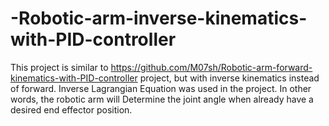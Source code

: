 # -Robotic-arm-inverse-kinematics-with-PID-controller
This project is similar to https://github.com/M07sh/Robotic-arm-forward-kinematics-with-PID-controller project, but with inverse kinematics instead of forward. Inverse Lagrangian Equation was used in the project. In other words, the robotic arm will Determine the joint angle when already have a desired end effector position.
